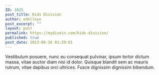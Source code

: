 ```yaml
---
ID: 1825
post_title: Kids Division
author: edelleye
post_excerpt: ""
layout: post
permalink: https://mydivein.com/kids-division/
published: true
post_date: 2013-06-26 01:20:01
---
```

Vestibulum posuere, nunc eu consequat pulvinar, ipsum tortor dictum massa, vitae auctor diam nisi id dolor. Quisque blandit sem ac mauris rutrum, vitae dapibus orci ultrices. Fusce dignissim dignissim bibendum.